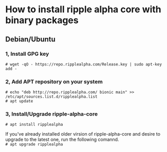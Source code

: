 # How to install ripple alpha core with binary packages
## Debian/Ubuntu
### 1, Install GPG key
```# wget -qO - https://repo.ripplealpha.com/Release.key | sudo apt-key add -```
### 2, Add APT repository on your system
```
# echo "deb http://repo.ripplealpha.com/ bionic main" >> /etc/apt/sources.list.d/ripplealpha.list
# apt update
```
### 3, Install/Upgrade ripple-alpha-core
```# apt install ripplealpha```

If you've already installed older virsion of ripple-alpha-core and desire to upgrade to the latest one, run the following comannd.  
```# apt upgrade ripplealpha```
